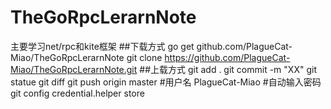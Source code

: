 # TheGoRpcLerarnNote
主要学习net/rpc和kite框架
##下载方式
go get github.com/PlagueCat-Miao/TheGoRpcLerarnNote
git clone https://github.com/PlagueCat-Miao/TheGoRpcLerarnNote.git
##上载方式
git add .
git commit -m "XX"
git statue
git diff
git push origin master
#用户名
PlagueCat-Miao
#自动输入密码
git config  credential.helper store
